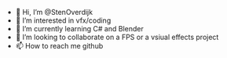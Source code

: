 - 👋 Hi, I’m @StenOverdijk
- 👀 I’m interested in vfx/coding
- 🌱 I’m currently learning C# and Blender
- 💞️ I’m looking to collaborate on a FPS or a vsiual effects project
- 📫 How to reach me github

<!---
StenOverdijk/StenOverdijk is a ✨ special ✨ repository because its `README.md` (this file) appears on your GitHub profile.
You can click the Preview link to take a look at your changes.
--->
